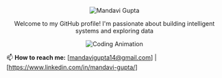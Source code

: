 
<!-- Animated Name -->
<p align="center">
  <img src="https://github.com/MandaviGupta/MandaviGupta/blob/main/name.gif" alt="Mandavi Gupta" />
</p>

<!-- Bio -->
<p align="center">
  Welcome to my GitHub profile! I'm passionate about building intelligent systems and exploring data
</p>

<!-- Animated Banner -->
<p align="center">
  <img src="https://media3.giphy.com/media/v1.Y2lkPTc5MGI3NjExOTY1cjY0cmlhaGs0czJtZDNzZ2k1czZvdHd3ODJqZm55aWR1NmM4cyZlcD12MV9pbnRlcm5hbF9naWZfYnlfaWQmY3Q9Zw/2IudUHdI075HL02Pkk/giphy.gif" alt="Coding Animation" />
</p>



📫 **How to reach me:** [mandavigupta14@gmail.com] | [https://www.linkedin.com/in/mandavi-gupta/]

